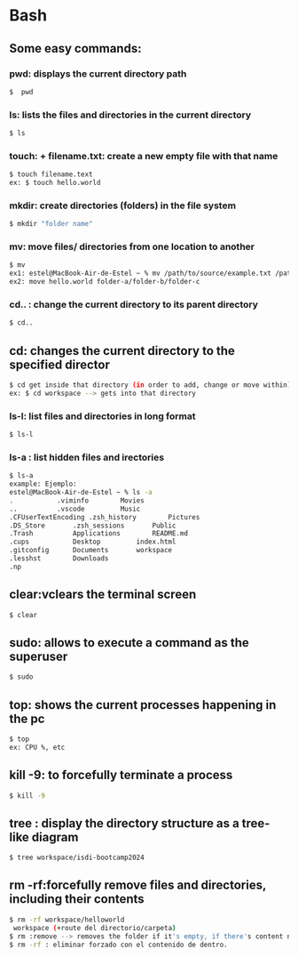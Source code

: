 # Bash

## Some easy commands: 
### pwd: displays the current directory path
```sh
$  pwd
````

### ls: lists the files and directories in the current directory
```sh
$ ls
`````

### touch: + filename.txt: create a new empty file with that name
```sh
$ touch filename.text
ex: $ touch hello.world
````

### mkdir: create directories (folders) in the file system
```sh
$ mkdir "folder name"
```

### mv: move files/ directories from one location to another
```sh
$ mv 
ex1: estel@MacBook-Air-de-Estel ~ % mv /path/to/source/example.txt /path/to/destination/
ex2: move hello.world folder-a/folder-b/folder-c
````
### cd.. : change the current directory to its parent directory
```sh
$ cd.. 
````

## cd: changes the current directory to the specified director
```sh
$ cd get inside that directory (in order to add, change or move within)
ex: $ cd workspace --> gets into that directory
```
### ls-l: list files and directories in long format
```sh
$ ls-l
```

### ls-a : list hidden files and irectories
```sh
$ ls-a
example: Ejemplo:
estel@MacBook-Air-de-Estel ~ % ls -a
.			.viminfo		Movies
..			.vscode			Music
.CFUserTextEncoding	.zsh_history		Pictures
.DS_Store		.zsh_sessions		Public
.Trash			Applications		README.md
.cups			Desktop			index.html
.gitconfig		Documents		workspace
.lesshst		Downloads
.np
```

## clear:vclears the terminal screen
```sh
$ clear
````

## sudo: allows to execute a command as the superuser
```sh
$ sudo
````
## top: shows the current processes happening in the pc 
```sh
$ top 
ex: CPU %, etc
````
## kill -9: to forcefully terminate a process
```sh 
$ kill -9
````

## tree <path>: display the directory structure as a tree-like diagram
```sh
$ tree workspace/isdi-bootcamp2024
```


## rm -rf:forcefully remove files and directories, including their contents 
```sh
$ rm -rf workspace/helloworld
 workspace (+route del directorio/carpeta)
$ rm :remove --> removes the folder if it's empty, if there's content no.
$ rm -rf : eliminar forzado con el contenido de dentro.
````


